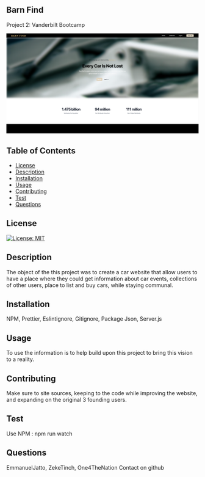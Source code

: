 ## Barn Find
Project 2: Vanderbilt Bootcamp

![Project Preview](./public/img/Screen%20Shot%202024-08-15%20at%208.37.42%20PM.png)

## Table of Contents
* [License](#license)
* [Description](#description)
* [Installation](#installation)
* [Usage](#usage)
* [Contributing](#contributing)
* [Test](#test)
* [Questions](#questions)

## License 
[![License: MIT](https://img.shields.io/badge/License-MIT-yellow.svg)](https://opensource.org/licenses/MIT)

## Description
The object of the this project was to create a car website that allow users to have a place where they could get information about car events, collections of other users, place to list and buy cars, while staying communal.

## Installation 
NPM, Prettier, Eslintignore, Gitignore, Package Json, Server.js

## Usage 
To use the information is to help build upon this project to bring this vision to a reality.

## Contributing 
Make sure to site sources, keeping to the code while improving the website, and expanding on the original 3 founding users. 

## Test
Use NPM : npm run watch

## Questions
EmmanuelJatto, ZekeTinch, One4TheNation
Contact on github
